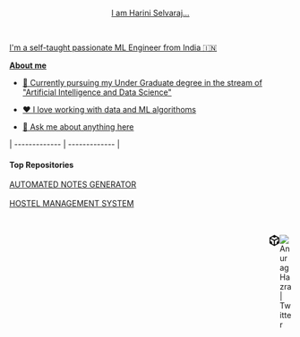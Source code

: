 <p align="center"><a href="https://github.com/Harini0309">I am Harini Selvaraj...</p>

<br />

I'm a self-taught passionate ML Engineer from India 🇮🇳

**About me**

- 💼 Currently pursuing my Under Graduate degree in the stream of "Artificial Intelligence and Data Science"

- ❤️ I love working with data and ML algorithoms

- 💬 Ask me about anything [here](hariniselvaraj03@gmail.com) 

| ------------- | ------------- |

#### Top Repositories

<a href="https://github.com/Harini0309/AUTOMATED_NOTES">AUTOMATED NOTES GENERATOR</a>
  <br><br>
<a href="https://github.com/Harini0309/HOSTEL-MANAGEMENT">HOSTEL MANAGEMENT SYSTEM</a>

<br />
<br />

<a href="https://twitter.com/anuraghazru">
  <img align="right" alt="Anurag Hazra | Twitter" width="21px" src="https://raw.githubusercontent.com/anuraghazra/anuraghazra/master/assets/twitter.svg" />
</a>
<a href="https://codesandbox.io/u/anuraghazra">
  <img align="right" alt="Anurag Hazra | CodeSandbox" width="20px" src="https://raw.githubusercontent.com/anuraghazra/anuraghazra/master/assets/codesandbox.svg" />
</a>

